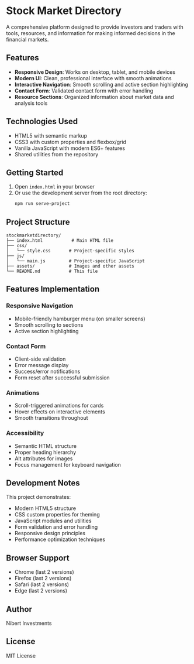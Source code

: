 # Stock Market Directory

A comprehensive platform designed to provide investors and traders with tools, resources, and information for making informed decisions in the financial markets.

## Features

- **Responsive Design**: Works on desktop, tablet, and mobile devices
- **Modern UI**: Clean, professional interface with smooth animations
- **Interactive Navigation**: Smooth scrolling and active section highlighting
- **Contact Form**: Validated contact form with error handling
- **Resource Sections**: Organized information about market data and analysis tools

## Technologies Used

- HTML5 with semantic markup
- CSS3 with custom properties and flexbox/grid
- Vanilla JavaScript with modern ES6+ features
- Shared utilities from the repository

## Getting Started

1. Open `index.html` in your browser
2. Or use the development server from the root directory:
   ```bash
   npm run serve-project
   ```

## Project Structure

```
stockmarketdirectory/
├── index.html           # Main HTML file
├── css/
│   └── style.css       # Project-specific styles
├── js/
│   └── main.js         # Project-specific JavaScript
├── assets/             # Images and other assets
└── README.md           # This file
```

## Features Implementation

### Responsive Navigation
- Mobile-friendly hamburger menu (on smaller screens)
- Smooth scrolling to sections
- Active section highlighting

### Contact Form
- Client-side validation
- Error message display
- Success/error notifications
- Form reset after successful submission

### Animations
- Scroll-triggered animations for cards
- Hover effects on interactive elements
- Smooth transitions throughout

### Accessibility
- Semantic HTML structure
- Proper heading hierarchy
- Alt attributes for images
- Focus management for keyboard navigation

## Development Notes

This project demonstrates:
- Modern HTML5 structure
- CSS custom properties for theming
- JavaScript modules and utilities
- Form validation and error handling
- Responsive design principles
- Performance optimization techniques

## Browser Support

- Chrome (last 2 versions)
- Firefox (last 2 versions)
- Safari (last 2 versions)
- Edge (last 2 versions)

## Author

Nibert Investments

## License

MIT License